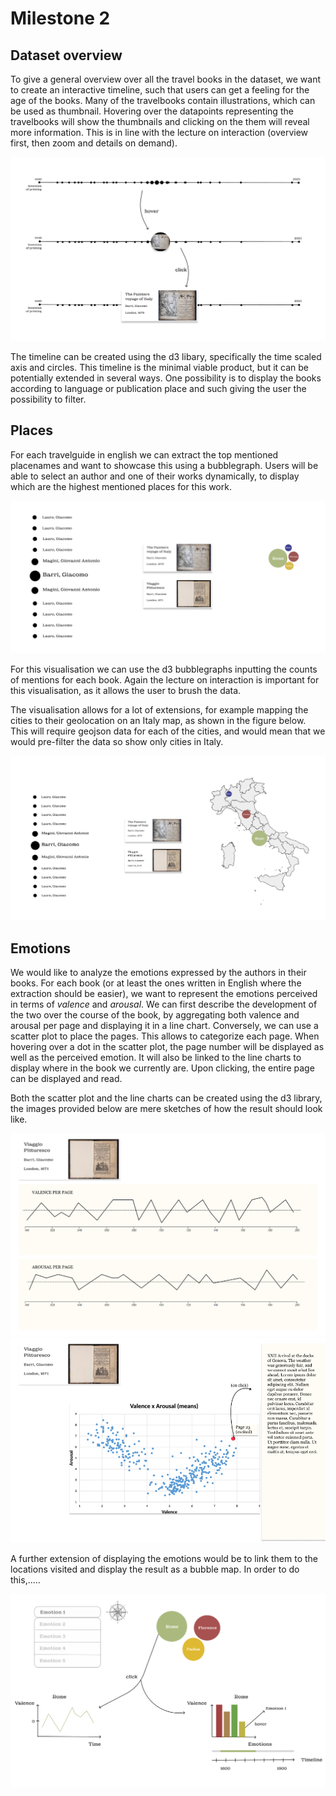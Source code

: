 # Milestone 2


## Dataset overview

To give a general overview over all the travel books in the dataset, we want to create an interactive timeline, such that users can get a feeling for the age of the books. Many of the travelbooks contain illustrations, which can be used as thumbnail. Hovering over the datapoints representing the travelbooks will show the thumbnails and clicking on the them will reveal more information. This is in line with the lecture on interaction (overview first, then zoom and details on demand). 

![overview](./plots/overview.png)

The timeline can be created using the d3 libary, specifically the time scaled axis and circles. This timeline is the minimal viable product, but it can be potentially extended in several ways. One possibility is to display the books according to language or publication place and such giving the user the possibility to filter.

## Places

For each travelguide in english we can extract the top mentioned placenames and want to showcase this using a bubblegraph. Users will be able to select an author and one of their works dynamically, to display which are the highest mentioned places for this work.

![bubbles](./plots/bubbles.png)

For this visualisation we can use the d3 bubblegraphs inputting the counts of mentions for each book. Again the lecture on interaction is important for this visualisation, as it allows the user to brush the data. 

The visualisation allows for a lot of extensions, for example mapping the cities to their geolocation on an Italy map, as shown in the figure below. This will require geojson data for each of the cities, and would mean that we would pre-filter the data so show only cities in Italy.

![bubbles](./plots/places_italy.png)


## Emotions

We would like to analyze the emotions expressed by the authors in their books. For each book (or at least the ones written in English where the extraction should be easier), we want to represent the emotions perceived in terms of *valence* and *arousal*. We can first describe the development of the two over the course of the book, by aggregating both valence and arousal per page and displaying it in a line chart. Conversely, we can use a scatter plot to place the pages. This allows to categorize each page. When hovering over a dot in the scatter plot, the page number will be displayed as well as the perceived emotion. It will also be linked to the line charts to display where in the book we currently are. Upon clicking, the entire page can be displayed and read.

Both the scatter plot and the line charts can be created using the d3 library, the images provided below are mere sketches of how the result should look like.





![va_per_page](./plots/v_a_per_page.png)
![page_per_v_a](./plots/page_per_v_a.png)


A further extension of displaying the emotions would be to link them to the locations visited and display the result as a bubble map. In order to do this,.....

![cities](./plots/cities.png)
